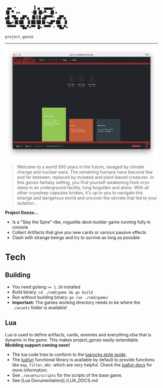 ```
 ▄▄ •        ▐ ▄ ·▄▄▄▄•      
▐█ ▀ ▪▪     •█▌▐█▪▀·.█▌▪     
▄█ ▀█▄ ▄█▀▄ ▐█▐▐▌▄█▀▀▀• ▄█▀▄ 
▐█▄▪▐█▐█▌.▐▌██▐█▌█▌▪▄█▀▐█▌.▐▌
·▀▀▀▀  ▀█▄▀▪▀▀ █▪·▀▀▀ • ▀█▄▀▪

project_gonzo
```

---

![Screenshot](./github/screenshot.png)

> Welcome to a world 500 years in the future, ravaged by climate change and nuclear wars. The remaining humans have become few and far between, replaced by mutated and plant-based creatures. In this gonzo-fantasy setting, you find yourself awakening from cryo sleep in an underground facility, long forgotten and alone. With all other cryosleep capsules broken, it's up to you to navigate this strange and dangerous world and uncover the secrets that led to your isolation...

**Project Gonzo...**
- Is a "Slay the Spire"-like, roguelite deck-builder game running fully in console
- Collect Artifacts that give you new cards or various passive effects
- Clash with strange beings and try to survive as long as possible

# Tech

## Building

- You need golang ``>= 1.20`` installed
- Build binary: ``cd ./cmd/game && go build``
- Run without building binary: ``go run ./cmd/game/``
- **Important:** The games working directory needs to be where the ``./assets`` folder is available!

## Lua

Lua is used to define artifacts, cards, enemies and everything else that is dynamic in the game. This makes project_gonzo easily extendable. **Modding support coming soon!**

- The lua code tries to conform to the [luarocks style guide](https://github.com/luarocks/lua-style-guide).
- The [luafun](https://github.com/luafun/luafun) functional library is available by default to provide functions like ``map``, ``filter``, etc. which are very helpful. Check the [luafun docs](https://luafun.github.io/index.html) for more information.
- See ``./assets/scripts`` for the scripts of the base game.
- See [Lua Documentation](./LUA_DOCS.md

